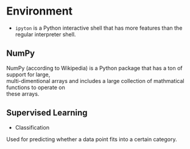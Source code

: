 # Environment

- `ipyton` is a Python interactive shell that has more features than the regular interpreter shell.

## NumPy

NumPy (according to Wikipedia) is a Python package that has a ton of support for large, \
multi-dimentional arrays and includes a large collection of mathmatical functions to operate on \
these arrays.

## Supervised Learning

- Classification

Used for predicting whether a data point fits into a certain category.
